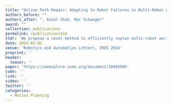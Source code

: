 ```yaml
---
title: "Online Path Repair: Adapting to Robot Failures in Multi-Robot Aerial Surveys"
authors_before: ""
authors_after: ", Kunal Shah, Mac Schwager"
award: ""
collection: publications
permalink: /publication/dib
tldr: 'We propose a novel method to efficiently replan multi-robot aerial surveys online.'
date: 2024-01-01
venue: 'Robotics and Automation Letters, IROS 2024'
preprint: ''
header: 
  teaser: ''
paper: 'https://ieeexplore.ieee.org/document/10403995'
code: '' 
link: ''
video: ''
twitter: ''
categories:
  - Motion Planning
---
```

